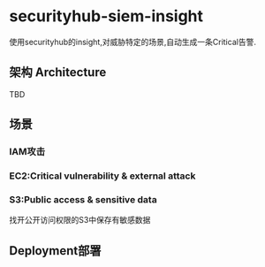 # securityhub-siem-insight
使用securityhub的insight,对威胁特定的场景,自动生成一条Critical告警.
## 架构 Architecture
TBD


## 场景
### IAM攻击
### EC2:Critical vulnerability & external attack
### S3:Public access & sensitive data
找开公开访问权限的S3中保存有敏感数据
## Deployment部署
